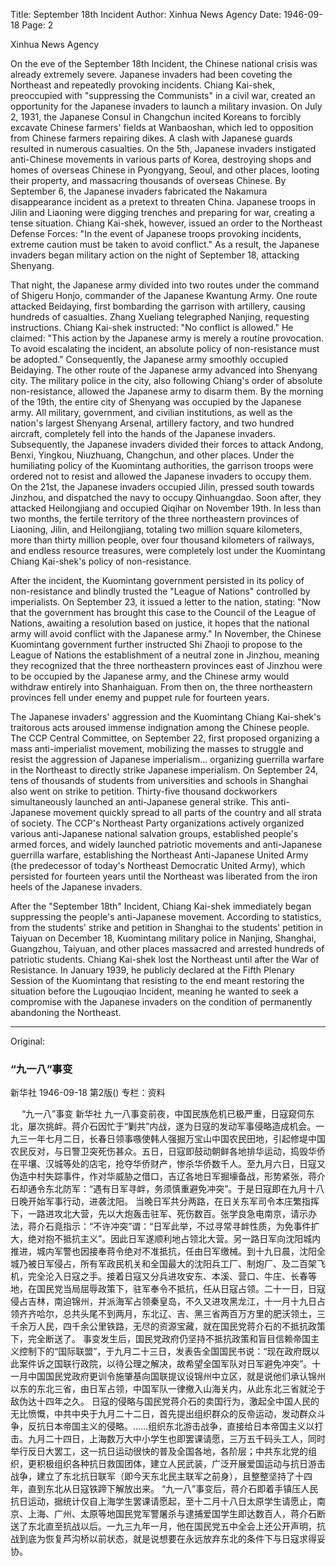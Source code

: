 Title: September 18th Incident
Author: Xinhua News Agency
Date: 1946-09-18
Page: 2

Xinhua News Agency

On the eve of the September 18th Incident, the Chinese national crisis was already extremely severe. Japanese invaders had been coveting the Northeast and repeatedly provoking incidents. Chiang Kai-shek, preoccupied with "suppressing the Communists" in a civil war, created an opportunity for the Japanese invaders to launch a military invasion. On July 2, 1931, the Japanese Consul in Changchun incited Koreans to forcibly excavate Chinese farmers' fields at Wanbaoshan, which led to opposition from Chinese farmers repairing dikes. A clash with Japanese guards resulted in numerous casualties. On the 5th, Japanese invaders instigated anti-Chinese movements in various parts of Korea, destroying shops and homes of overseas Chinese in Pyongyang, Seoul, and other places, looting their property, and massacring thousands of overseas Chinese. By September 6, the Japanese invaders fabricated the Nakamura disappearance incident as a pretext to threaten China. Japanese troops in Jilin and Liaoning were digging trenches and preparing for war, creating a tense situation. Chiang Kai-shek, however, issued an order to the Northeast Defense Forces: "In the event of Japanese troops provoking incidents, extreme caution must be taken to avoid conflict." As a result, the Japanese invaders began military action on the night of September 18, attacking Shenyang.

That night, the Japanese army divided into two routes under the command of Shigeru Honjo, commander of the Japanese Kwantung Army. One route attacked Beidaying, first bombarding the garrison with artillery, causing hundreds of casualties. Zhang Xueliang telegraphed Nanjing, requesting instructions. Chiang Kai-shek instructed: "No conflict is allowed." He claimed: "This action by the Japanese army is merely a routine provocation. To avoid escalating the incident, an absolute policy of non-resistance must be adopted." Consequently, the Japanese army smoothly occupied Beidaying. The other route of the Japanese army advanced into Shenyang city. The military police in the city, also following Chiang's order of absolute non-resistance, allowed the Japanese army to disarm them. By the morning of the 19th, the entire city of Shenyang was occupied by the Japanese army. All military, government, and civilian institutions, as well as the nation's largest Shenyang Arsenal, artillery factory, and two hundred aircraft, completely fell into the hands of the Japanese invaders. Subsequently, the Japanese invaders divided their forces to attack Andong, Benxi, Yingkou, Niuzhuang, Changchun, and other places. Under the humiliating policy of the Kuomintang authorities, the garrison troops were ordered not to resist and allowed the Japanese invaders to occupy them. On the 21st, the Japanese invaders occupied Jilin, pressed south towards Jinzhou, and dispatched the navy to occupy Qinhuangdao. Soon after, they attacked Heilongjiang and occupied Qiqihar on November 19th. In less than two months, the fertile territory of the three northeastern provinces of Liaoning, Jilin, and Heilongjiang, totaling two million square kilometers, more than thirty million people, over four thousand kilometers of railways, and endless resource treasures, were completely lost under the Kuomintang Chiang Kai-shek's policy of non-resistance.

After the incident, the Kuomintang government persisted in its policy of non-resistance and blindly trusted the "League of Nations" controlled by imperialists. On September 23, it issued a letter to the nation, stating: "Now that the government has brought this case to the Council of the League of Nations, awaiting a resolution based on justice, it hopes that the national army will avoid conflict with the Japanese army." In November, the Chinese Kuomintang government further instructed Shi Zhaoji to propose to the League of Nations the establishment of a neutral zone in Jinzhou, meaning they recognized that the three northeastern provinces east of Jinzhou were to be occupied by the Japanese army, and the Chinese army would withdraw entirely into Shanhaiguan. From then on, the three northeastern provinces fell under enemy and puppet rule for fourteen years.

The Japanese invaders' aggression and the Kuomintang Chiang Kai-shek's traitorous acts aroused immense indignation among the Chinese people. The CCP Central Committee, on September 22, first proposed organizing a mass anti-imperialist movement, mobilizing the masses to struggle and resist the aggression of Japanese imperialism... organizing guerrilla warfare in the Northeast to directly strike Japanese imperialism. On September 24, tens of thousands of students from universities and schools in Shanghai also went on strike to petition. Thirty-five thousand dockworkers simultaneously launched an anti-Japanese general strike. This anti-Japanese movement quickly spread to all parts of the country and all strata of society. The CCP's Northeast Party organizations actively organized various anti-Japanese national salvation groups, established people's armed forces, and widely launched patriotic movements and anti-Japanese guerrilla warfare, establishing the Northeast Anti-Japanese United Army (the predecessor of today's Northeast Democratic United Army), which persisted for fourteen years until the Northeast was liberated from the iron heels of the Japanese invaders.

After the "September 18th" Incident, Chiang Kai-shek immediately began suppressing the people's anti-Japanese movement. According to statistics, from the students' strike and petition in Shanghai to the students' petition in Taiyuan on December 18, Kuomintang military police in Nanjing, Shanghai, Guangzhou, Taiyuan, and other places massacred and arrested hundreds of patriotic students. Chiang Kai-shek lost the Northeast until after the War of Resistance. In January 1939, he publicly declared at the Fifth Plenary Session of the Kuomintang that resisting to the end meant restoring the situation before the Lugouqiao Incident, meaning he wanted to seek a compromise with the Japanese invaders on the condition of permanently abandoning the Northeast.



<hr /> 

Original: 


### “九一八”事变
新华社
1946-09-18
第2版()
专栏：资料

　 “九一八”事变
    新华社
    九一八事变前夜，中国民族危机已极严重，日寇窥伺东北，屡次挑衅。蒋介石因忙于“剿共”内战，遂为日寇的发动军事侵略造成机会。一九三一年七月二日，长春日领事嗾使韩人强掘万宝山中国农民田地，引起修堤中国农民反对，与日警卫突死伤甚众。五日，日寇即鼓动朝鲜各地排华运动，捣毁华侨在平壤、汉城等处的店宅，抢夺华侨财产，惨杀华侨数千人。至九月六日，日寇又伪造中村失踪事件，作对华威胁之借口，吉辽各地日军掘壕备战，形势紧张，蒋介石却通令东北防军：“遇有日军寻衅，务须慎重避免冲突”。于是日寇即在九月十八日晚开始军事行动，进袭沈阳。
    当晚日军共分两路，在日关东军司令本庄繁指挥下，一路进攻北大营，先以大炮轰击驻军、死伤数百。张学良急电南京，请示办法，蒋介石竟指示：“不许冲突”谓：“日军此举，不过寻常寻衅性质，为免事件扩大，绝对抱不抵抗主义”。因此日军遂顺利地占领北大营。另一路日军向沈阳城内推进，城内军警也因接奉蒋令绝对不准抵抗，任由日军缴械。到十九日晨，沈阳全城乃被日军侵占，所有军政民机关和全国最大的沈阳兵工厂、制炮厂、及二百架飞机，完全沦入日寇之手。接着日寇又分兵进攻安东、本溪、营口、牛庄、长春等地，在国民党当局屈辱政策下，驻军奉令不抵抗，任从日寇占领。二十一日，日寇侵占吉林，南迫锦州，并派海军占领秦皇岛，不久又进攻黑龙江，十一月十九日占领齐齐哈尔，总共头尾不到两月，东北辽、吉、黑三省两百万方里的肥沃领土，三千余万人民，四千余公里铁路，无尽的资源宝藏，就在国民党蒋介石的不抵抗政策下，完全断送了。
    事变发生后，国民党政府仍坚持不抵抗政策和盲目信赖帝国主义控制下的“国际联盟”，于九月二十三日，发表告全国国民书说：“现在政府既以此案件诉之国联行政院，以待公理之解决，故希望全国军队对日军避免冲突”。十一月中国国民党政府更训令施肇基向国联提议设锦州中立区，就是说他们承认锦州以东的东北三省，由日军占领，中国军队一律撤入山海关内，从此东北三省就沦于敌伪达十四年之久。
    日寇的侵略与国民党蒋介石的卖国行为，激起全中国人民的无比愤慨，中共中央于九月二十二日，首先提出组织群众的反帝运动，发动群众斗争，反抗日本帝国主义的侵略。……组织东北游击战争，直接给日本帝国主义以打击。九月二十四日，上海数万大中小学生也即罢课请愿，三万五千码头工人，同时举行反日大罢工，这一抗日运动很快的普及全国各地，各阶层；中共东北党的组织，更积极组织各种抗日救国团体，建立人民武装，广泛开展爱国运动与抗日游击战争，建立了东北抗日联军（即今天东北民主联军之前身），且整整坚持了十四年，直到东北从日寇铁蹄下解放出来。
    “九一八”事变后，蒋介石即着手镇压人民抗日运动，据统计仅自上海学生罢课请愿起，至十二月十八日太原学生请愿止，南京、上海、广州、太原等地国民党军警屠杀与逮捕爱国学生即达数百人，蒋介石断送了东北直至抗战以后。一九三九年一月，他在国民党五中全会上还公开声明，抗战到底为恢复芦沟桥以前状态，就是说想要在永远放弃东北的条件下与日寇求得妥协。
